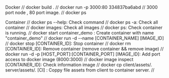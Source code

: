 Docker
// docker build .
// docker run -p 3000:80 334837ba6abd // 3000 port node , 80 port image.
// docker ps

Container
// docker ps --help: Check command
// docker ps -a: Check all container
// docker images: Check all images
// docker ps: Check container is running.
// docker start container_demo : Create container with name "container_demo"
// docker run -d --name [CONTAINER_NAME] [IMAGE_ID]
// docker stop [CONTAINER_ID]: Stop container
// docker rm [CONTAINER_ID]: Remove container (remove container && remove image)
// docker run -d -p [HOST_PORT]:[CONTAINER_PORT] [IMAGE_ID]: Add port access to docker image (8000:3000)
// docker image inspect [CONTAINER_ID]: Check information image
// docker cp client/assets/. server/assets/. [CI]  : Coppy file assets from client to container server.
// 